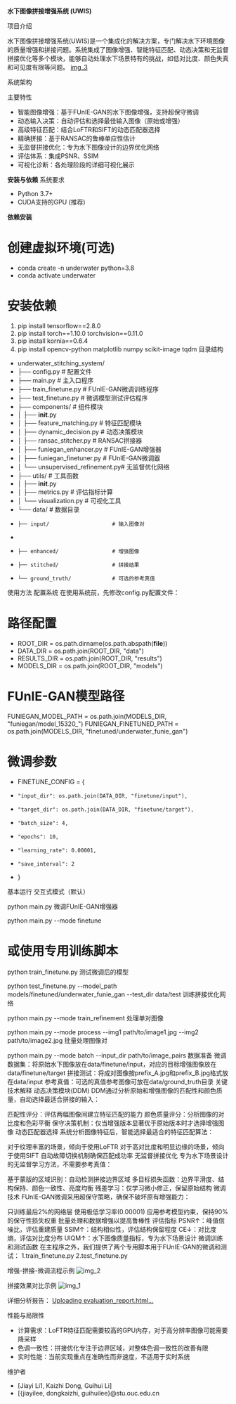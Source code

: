 **水下图像拼接增强系统 (UWIS)**
 
项目介绍
  
水下图像拼接增强系统(UWIS)是一个集成化的解决方案，专门解决水下环境图像的质量增强和拼接问题。系统集成了图像增强、智能特征匹配、动态决策和无监督拼接优化等多个模块，能够自动处理水下场景特有的挑战，如低对比度、颜色失真和可见度有限等问题。
[img_3](https://github.com/user-attachments/assets/dbc62395-c783-432e-b294-ff84b0c3e8c9)

系统架构

主要特性

* 智能图像增强：基于FUnIE-GAN的水下图像增强，支持超保守微调
* 动态输入决策：自动评估和选择最佳输入图像（原始或增强）
* 高级特征匹配：结合LoFTR和SIFT的动态匹配器选择
* 精确拼接：基于RANSAC的鲁棒单应性估计
* 无监督拼接优化：专为水下图像设计的边界优化网络
* 评估体系：集成PSNR、SSIM
* 可视化诊断：各处理阶段的详细可视化展示

**安装与依赖**
系统要求
* Python 3.7+
* CUDA支持的GPU (推荐)

**依赖安装**

# 创建虚拟环境(可选)
* conda create -n underwater python=3.8
* conda activate underwater

# 安装依赖
1. pip install tensorflow==2.8.0
2. pip install torch==1.10.0 torchvision==0.11.0
3. pip install kornia==0.6.4
4. pip install opencv-python matplotlib numpy scikit-image tqdm
目录结构

* underwater_stitching_system/
* ├── config.py                     # 配置文件
* ├── main.py                       # 主入口程序
* ├── train_finetune.py             # FUnIE-GAN微调训练程序
* ├── test_finetune.py              # 微调模型测试评估程序
* ├── components/                   # 组件模块
* │   ├── __init__.py
* │   ├── feature_matching.py       # 特征匹配模块
* │   ├── dynamic_decision.py       # 动态决策模块
* │   ├── ransac_stitcher.py        # RANSAC拼接器
* │   ├── funiegan_enhancer.py      # FUnIE-GAN增强器
* │   ├── funiegan_finetuner.py     # FUnIE-GAN微调器
* │   └── unsupervised_refinement.py# 无监督优化网络
* ├── utils/                        # 工具函数
* │   ├── __init__.py
* │   ├── metrics.py                # 评估指标计算
* │   └── visualization.py          # 可视化工具
* └── data/                         # 数据目录
*     ├── input/                    # 输入图像对
* 
*     ├── enhanced/                 # 增强图像
*     ├── stitched/                 # 拼接结果
*     └── ground_truth/             # 可选的参考真值
使用方法
配置系统
在使用系统前，先修改config.py配置文件：


# 路径配置
* ROOT_DIR = os.path.dirname(os.path.abspath(__file__))
* DATA_DIR = os.path.join(ROOT_DIR, "data")
* RESULTS_DIR = os.path.join(ROOT_DIR, "results")
* MODELS_DIR = os.path.join(ROOT_DIR, "models")

# FUnIE-GAN模型路径
FUNIEGAN_MODEL_PATH = os.path.join(MODELS_DIR, "funiegan/model_15320_")
FUNIEGAN_FINETUNED_PATH = os.path.join(MODELS_DIR, "finetuned/underwater_funie_gan")

# 微调参数
* FINETUNE_CONFIG = {
*     "input_dir": os.path.join(DATA_DIR, "finetune/input"),
*     "target_dir": os.path.join(DATA_DIR, "finetune/target"),
*     "batch_size": 4,
*     "epochs": 10,
*     "learning_rate": 0.00001,
*     "save_interval": 2
* }

基本运行
交互式模式（默认）

python main.py
微调FUnIE-GAN增强器

python main.py --mode finetune
# 或使用专用训练脚本
python train_finetune.py
测试微调后的模型

python test_finetune.py --model_path models/finetuned/underwater_funie_gan --test_dir data/test
训练拼接优化网络

python main.py --mode train_refinement
处理单对图像

python main.py --mode process --img1 path/to/image1.jpg --img2 path/to/image2.jpg
批量处理图像对

python main.py --mode batch --input_dir path/to/image_pairs
数据准备
微调数据集：将原始水下图像放在data/finetune/input，对应的目标增强图像放在data/finetune/target
拼接测试：将成对图像按prefix_A.jpg和prefix_B.jpg格式放在data/input
参考真值：可选的真值参考图像可放在data/ground_truth目录
关键技术解释
动态决策模块(DDM)
DDM通过分析原始和增强图像的匹配性和颜色质量，自动选择最适合拼接的输入：

匹配性评分：评估两幅图像间建立特征匹配的能力
颜色质量评分：分析图像的对比度和色彩平衡
保守决策机制：仅当增强版本显著优于原始版本时才选择增强图像
动态匹配器选择
系统分析图像特征后，智能选择最适合的特征匹配算法：

对于纹理丰富的场景，倾向于使用LoFTR
对于高对比度和明显边缘的场景，倾向于使用SIFT
自动故障切换机制确保匹配成功率
无监督拼接优化
专为水下场景设计的无监督学习方法，不需要参考真值：

基于蒙版的区域识别：自动检测拼接边界区域
多目标损失函数：边界平滑度、结构保持、颜色一致性、亮度均衡
残差学习：仅学习微小修正，保留原始结构
微调技术
FUnIE-GAN微调采用超保守策略，确保不破坏原有增强能力：

只训练最后2%的网络层
使用极低学习率(0.00001)
应用参考模型约束，保持90%的保守性损失权重
批量处理和数据增强以提高鲁棒性
评估指标
PSNR↑：峰值信噪比，评估重建质量
SSIM↑：结构相似性，评估结构保留程度
CE↓：对比度熵，评估对比度分布
UIQM↑：水下图像质量指标，专为水下场景设计
微调训练和测试函数
在主程序之外，我们提供了两个专用脚本用于FUnIE-GAN的微调和测试：
1.train_finetune.py
2.test_finetune.py

增强-拼接-微调流程示例
![img_2](https://github.com/user-attachments/assets/7dd5ca38-9c74-4587-b1ef-01750dfdfd32)

拼接效果对比示例
![img_1](https://github.com/user-attachments/assets/630e02bf-eef4-4416-8267-93edef7ff2eb)

详细分析报告：
[Uploading evaluation_report.html…]()

性能与局限性
* 计算需求：LoFTR特征匹配需要较高的GPU内存，对于高分辨率图像可能需要降采样
* 色调一致性：拼接优化专注于边界区域，对整体色调一致性的改善有限
* 实时性能：当前实现重点在准确性而非速度，不适用于实时系统

维护者
* [Jiayi Li1, Kaizhi Dong, Guihui Li]
* [{jiayilee, dongkaizhi, guihuilee}@stu.ouc.edu.cn

